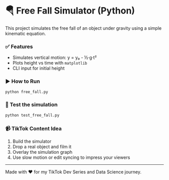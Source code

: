 # 🪂 Free Fall Simulator (Python)

This project simulates the free fall of an object under gravity using a simple kinematic equation.

### ✅ Features
- Simulates vertical motion: y = y₀ - ½·g·t²
- Plots height vs time with `matplotlib`
- CLI input for initial height

### ▶️ How to Run
```bash
python free_fall.py
```

### 🧪 Test the simulation
```bash
python test_free_fall.py
```

### 📹 TikTok Content Idea
1. Build the simulator
2. Drop a real object and film it
3. Overlay the simulation graph
4. Use slow motion or edit syncing to impress your viewers

---

Made with ♥ for my TikTok Dev Series and Data Science journey.
